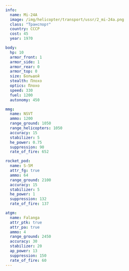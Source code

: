 ```yaml
---
info:
  name: Mi-24A
  image: /img/helicopter/transport/ussr/2_mi-24a.png
  class: "Транспорт"
  country: СССР
  cost: 45
  year: 1970

body:
  hp: 10
  armor_front: 1
  armor_side: 1
  armor_rear: 0
  armor_top: 0
  size: Большой
  stealth: Плохо
  optics: Плохо
  speed: 330
  fuel: 1200
  autonomy: 450

mmg:
  name: NSVT
  ammo: 1200
  range_ground: 1050
  range_helicopters: 1050
  accuracy: 15
  stabilizer: 5
  he_power: 0.75
  suppression: 90
  rate_of_fire: 652

rocket_pod:
  name: S-5M
  attr_fg: true
  ammo: 64
  range_ground: 2100
  accuracy: 15
  stabilizer: 5
  he_power: 1
  suppression: 132
  rate_of_fire: 137

atgm:
  name: Falanga
  attr_ptk: true
  attr_pa: true
  ammo: 4
  range_ground: 2450
  accuracy: 30
  stabilizer: 20
  ap_power: 13
  suppression: 150
  rate_of_fire: 60
---
```

